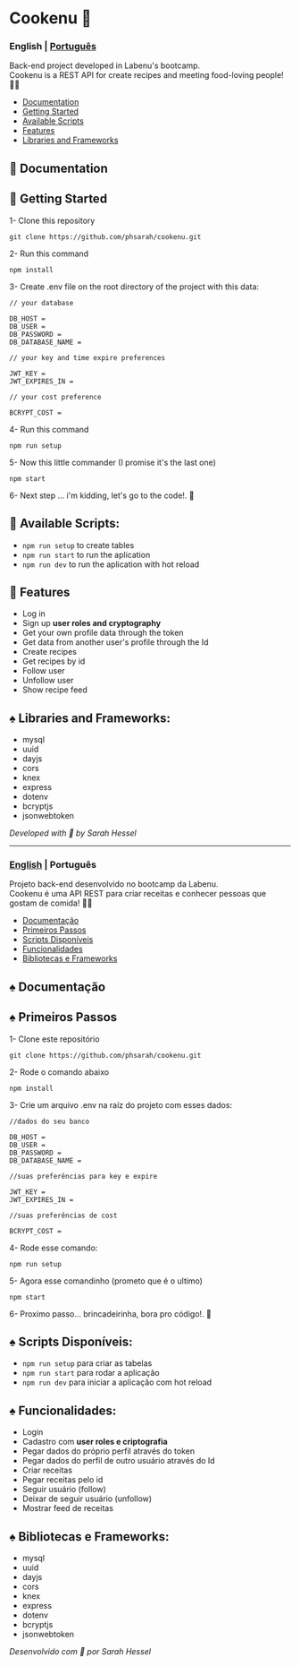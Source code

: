 # Cookenu :shallow_pan_of_food:	

<a id="en-readme"></a>
### English | [Português](#pt-readme)
Back-end project developed in Labenu's bootcamp. \
Cookenu is a REST API for create recipes and meeting food-loving people! :woman_cook:	

<a name="en-menu"></a>
- [Documentation](#documentacao)
- [Getting Started](#steps)
- [Available Scripts](#en-scripts)
- [Features](#features)
- [Libraries and Frameworks](#libs)


<a id="documentation"></a>
## :small_orange_diamond: Documentation


<a id="steps"></a>
## :small_orange_diamond: Getting Started
1- Clone this repository
```
git clone https://github.com/phsarah/cookenu.git
```
2- Run this command
```
npm install
```
3- Create .env file on the root directory of the project with this data:
```
// your database

DB_HOST = 
DB_USER =
DB_PASSWORD = 
DB_DATABASE_NAME = 

// your key and time expire preferences

JWT_KEY =
JWT_EXPIRES_IN = 

// your cost preference

BCRYPT_COST = 
```
4- Run this command
```
npm run setup
```
5- Now this little commander (I promise it's the last one)
```
npm start
```
6- Next step ... i'm kidding, let's go to the code!. :unicorn:

<a id="en-scripts"></a>
## :small_orange_diamond: Available Scripts:
* `npm run setup` to create tables
* `npm run start` to run the aplication
* `npm run dev` to run the aplication with hot reload

<a id="features"></a>
## :small_orange_diamond: Features

- Log in
- Sign up **user roles and cryptography**
- Get your own profile data through the token
- Get data from another user's profile through the Id
- Create recipes
- Get recipes by id
- Follow user
- Unfollow user 
- Show recipe feed

<a id="libs"></a>
## :spades:	Libraries and Frameworks:

- mysql
- uuid
- dayjs
- cors
- knex
- express
- dotenv
- bcryptjs
- jsonwebtoken

*Developed with :sparkling_heart:	 by Sarah Hessel*

-------
<a id="pt-readme"></a>
### [English](#en-readme) | Português
Projeto back-end desenvolvido no bootcamp da Labenu. \
Cookenu é uma API REST para criar receitas e conhecer pessoas que gostam de comida! :woman_cook:	

<a name="pt-menu"></a>
- [Documentação](#documentacao)
- [Primeiros Passos](#passos)
- [Scripts Disponíveis](#pt-scripts)
- [Funcionalidades](#funcionalidades)
- [Bibliotecas e Frameworks](#bibliotecas)


<a id="documentacao"></a>
## :spades:	Documentação

<a id="passos"></a>
## :spades:	Primeiros Passos
1- Clone este repositório
```
git clone https://github.com/phsarah/cookenu.git
```
2- Rode o comando abaixo
```
npm install
```
3- Crie um arquivo .env na raíz do projeto com esses dados:
```
//dados do seu banco

DB_HOST =
DB_USER =
DB_PASSWORD = 
DB_DATABASE_NAME = 

//suas preferências para key e expire

JWT_KEY =
JWT_EXPIRES_IN = 

//suas preferências de cost

BCRYPT_COST = 
```
4- Rode esse comando:
```
npm run setup
```
5- Agora esse comandinho (prometo que é o ultimo)
```
npm start
```
6- Proximo passo... brincadeirinha, bora pro código!. :unicorn:	

<a id="pt-scripts"></a>
## :spades:	Scripts Disponíveis:
* `npm run setup` para criar as tabelas
* `npm run start` para rodar a aplicação
* `npm run dev` para iniciar a aplicação com hot reload

<a id="funcionalidades"></a>
## :spades:	Funcionalidades:

- Login
- Cadastro com **user roles e criptografia**
- Pegar dados do próprio perfil através do token
- Pegar dados do perfil de outro usuário através do Id
- Criar receitas
- Pegar receitas pelo id
- Seguir usuário (follow)
- Deixar de seguir usuário (unfollow)
- Mostrar feed de receitas

<a id="bibliotecas"></a>
## :spades:	Bibliotecas e Frameworks:

- mysql
- uuid
- dayjs
- cors
- knex
- express
- dotenv
- bcryptjs
- jsonwebtoken

*Desenvolvido com :sparkling_heart:	 por Sarah Hessel*

